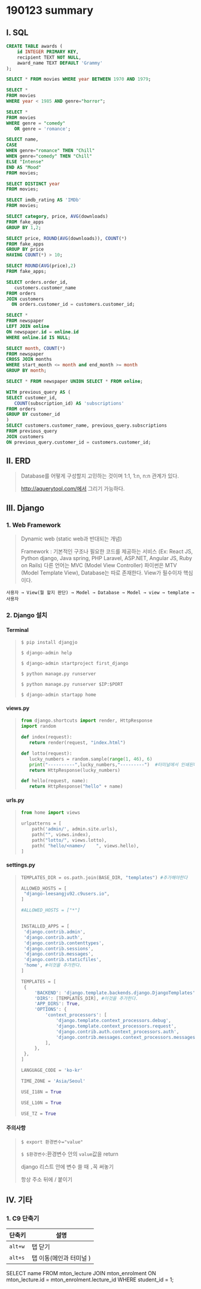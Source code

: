 # 190123 summary

## Ⅰ. SQL

```sql
CREATE TABLE awards (
	id INTEGER PRIMARY KEY,
	recipient TEXT NOT NULL,
	award_name TEXT DEFAULT 'Grammy'
);
```

```sql
SELECT * FROM movies WHERE year BETWEEN 1970 AND 1979;
```

```sql
SELECT *
FROM movies
WHERE year < 1985 AND genre="horror";
```

```sql
SELECT *
FROM movies
WHERE genre = "comedy"
   OR genre = 'romance';
```

```sql
SELECT name,
CASE
WHEN genre="romance" THEN "Chill"
WHEN genre="comedy" THEN "Chill"
ELSE "Intense"
END AS "Mood"
FROM movies;
```

```sql
SELECT DISTINCT year
FROM movies;
```

```sql
SELECT imdb_rating AS 'IMDb'
FROM movies;
```

```sql
SELECT category, price, AVG(downloads)
FROM fake_apps
GROUP BY 1,2;
```

```sql
SELECT price, ROUND(AVG(downloads)), COUNT(*)
FROM fake_apps
GROUP BY price
HAVING COUNT(*) > 10;
```

```sql
SELECT ROUND(AVG(price),2)
FROM fake_apps;
```

```sql
SELECT orders.order_id,
   customers.customer_name
FROM orders
JOIN customers
  ON orders.customer_id = customers.customer_id; 
```

```sql
SELECT *
FROM newspaper
LEFT JOIN online
ON newspaper.id = online.id
WHERE online.id IS NULL;
```

```sql
SELECT month, COUNT(*)
FROM newspaper
CROSS JOIN months
WHERE start_month <= month and end_month >= month
GROUP BY month;
```

```sql
SELECT * FROM newspaper UNION SELECT * FROM online;
```

```sql
WITH previous_query AS (
SELECT customer_id,
   COUNT(subscription_id) AS 'subscriptions'
FROM orders
GROUP BY customer_id
)
SELECT customers.customer_name, previous_query.subscriptions
FROM previous_query
JOIN customers
ON previous_query.customer_id = customers.customer_id;

```

## Ⅱ. ERD

> Database를 어떻게 구성할지 고민하는 것이며 1:1, 1:n, n:n 관계가 있다.
>
> http://aquerytool.com/에서 그리기 가능하다.



## Ⅲ. Django

### 1. Web Framework

> Dynamic web (static web과 반대되는 개념)
>
> Framework : 기본적인 구조나 필요한 코드를 제공하는 서비스 (Ex: React JS, Python django, Java spring, PHP Laravel, ASP.NET, Angular JS, Ruby on Rails)
> 다른 언어는 MVC (Model View Controller) 파이썬은 MTV (Model Template View), Database는 따로 존재한다. View가 필수이자 핵심이다. 

`사용자 → View(뭘 할지 판단) → Model → Database → Model → view → template → 사용자`

### 2. Django 설치

#### Terminal

> `$ pip install djangjo`
>
> `$ django-admin help ` 		
>
> `$ django-admin startproject first_django`
>
> `$ python manage.py runserver`
>
> `$ python manage.py runserver $IP:$PORT`
>
> `$ django-admin startapp home`

#### views.py

>```python
>from django.shortcuts import render, HttpResponse
>import random
>
>def index(request):
>    return render(request, "index.html")
>
>def lotto(request):
>    lucky_numbers = random.sample(range(1, 46), 6)
>    print("----------",lucky_numbers,"---------")  #터미널에서 인쇄된다.
>    return HttpResponse(lucky_numbers)
>
>def hello(request, name):
>    return HttpResponse("hello" + name)
>
>```

#### urls.py

> ```python
> from home import views
> 
> urlpatterns = [
>     path('admin/', admin.site.urls),
>     path("", views.index),
>     path("lotto/", views.lotto),
>     path( "hello/<name>/    ", views.hello),
> ]
> ```

#### settings.py

> ```python
> TEMPLATES_DIR = os.path.join(BASE_DIR, "templates") #추가해야한다
> 
> ALLOWED_HOSTS = [
>  "django-leesangju92.c9users.io",
> ]
> 
> #ALLOWED_HOSTS = ["*"]	
> 
> 
> INSTALLED_APPS = [
>  'django.contrib.admin',
>  'django.contrib.auth',
>  'django.contrib.contenttypes',
>  'django.contrib.sessions',
>  'django.contrib.messages',
>  'django.contrib.staticfiles',
>  'home', #이것을 추가한다.
> ]
> 
> TEMPLATES = [
>  {
>      'BACKEND': 'django.template.backends.django.DjangoTemplates',
>      'DIRS': [TEMPLATES_DIR], #이것을 추가한다.
>      'APP_DIRS': True,
>      'OPTIONS': {
>          'context_processors': [
>              'django.template.context_processors.debug',
>              'django.template.context_processors.request',
>              'django.contrib.auth.context_processors.auth',
>              'django.contrib.messages.context_processors.messages',
>          ],
>      },
>  },
> ]
> 
> LANGUAGE_CODE = 'ko-kr'
> 
> TIME_ZONE = 'Asia/Seoul'
> 
> USE_I18N = True
> 
> USE_L10N = True
> 
> USE_TZ = True
> 
> ```

#### 주의사항

> `$ export 환경변수="value"`
>
> `$ $환경변수`:환경변수 안의 `value`값을 return
>
> django 리스트 안에 변수 쓸 때 `,`꼭 써놓기 
>
> 항상 주소 뒤에 / 붙이기 

## Ⅳ. 기타

### 1. C9 단축기

| 단축키  | 설명                    |
| ------- | ----------------------- |
| `alt+w` | 탭 닫기                 |
| `alt+s` | 탭 이동(메인과 터미널 ) |

 SELECT name FROM mton_lecture JOIN mton_enrolment ON mton_lecture.id = mton_enrolment.lecture_id WHERE
 student_id = 1;